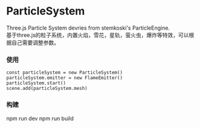 # ParticleSystem
Three.js Particle System devries from stemkoski's ParticleEngine.  
基于three.js的粒子系统，内置火焰，雪花，星轨，萤火虫，爆炸等特效，可以根据自己需要调整参数。  

### 使用
```
const particleSystem = new ParticleSystem()
particleSystem.emitter = new FlameEmitter()
particleSystem.start()
scene.add(particleSystem.mesh)
```
### 构建
npm run dev
npm run build
